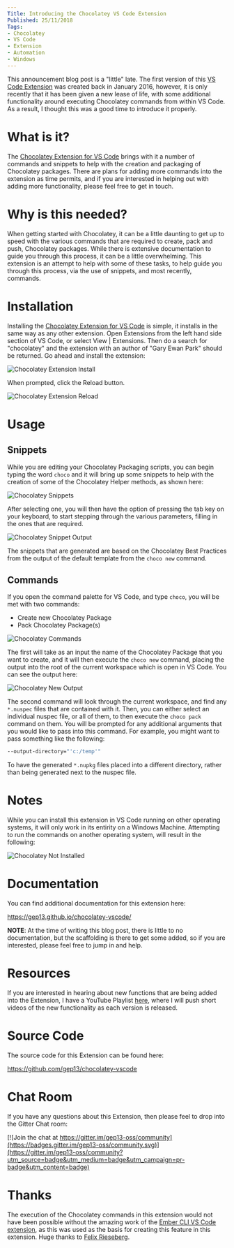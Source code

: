 ```yaml
---
Title: Introducing the Chocolatey VS Code Extension
Published: 25/11/2018
Tags:
- Chocolatey
- VS Code
- Extension
- Automation
- Windows
---
```


This announcement blog post is a "little" late.  The first version of this [VS Code Extension](https://marketplace.visualstudio.com/items?itemName=gep13.chocolatey-vscode) was created back in January 2016, however, it is only recently that it has been given a new lease of life, with some additional functionality around executing Chocolatey commands from within VS Code.  As a result, I thought this was a good time to introduce it properly.

# What is it?

The [Chocolatey Extension for VS Code](https://marketplace.visualstudio.com/items?itemName=gep13.chocolatey-vscode) brings with it a number of commands and snippets to help with the creation and packaging of Chocolatey packages.  There are plans for adding more commands into the extension as time permits, and if you are interested in helping out with adding more functionality, please feel free to get in touch.

# Why is this needed?

When getting started with Chocolatey, it can be a little daunting to get up to speed with the various commands that are required to create, pack and push, Chocolatey packages.  While there is extensive documentation to guide you through this process, it can be a little overwhelming.  This extension is an attempt to help with some of these tasks, to help guide you through this process, via the use of snippets, and most recently, commands.

# Installation

Installing the [Chocolatey Extension for VS Code](https://marketplace.visualstudio.com/items?itemName=gep13.chocolatey-vscode) is simple, it installs in the same way as any other extension.  Open Extensions from the left hand side section of VS Code, or select View | Extensions.  Then do a search for "chocolatey" and the extension with an author of "Gary Ewan Park" should be returned.  Go ahead and install the extension:

![Chocolatey Extension Install](https://gep13wpstorage.blob.core.windows.net/gep13/2018/11/25/Chocolatey-Extension-Install.png)

When prompted, click the Reload button.

![Chocolatey Extension Reload](https://gep13wpstorage.blob.core.windows.net/gep13/2018/11/25/Chocolatey-Extension-Reload.png)

# Usage

## Snippets

While you are editing your Chocolatey Packaging scripts, you can begin typing the word `choco` and it will bring up some snippets to help with the creation of some of the Chocolatey Helper methods, as shown here:

![Chocolatey Snippets](https://gep13wpstorage.blob.core.windows.net/gep13/2018/11/25/Chocolatey-Snippets.png)

After selecting one, you will then have the option of pressing the tab key on your keyboard, to start stepping through the various parameters, filling in the ones that are required.

![Chocolatey Snippet Output](https://gep13wpstorage.blob.core.windows.net/gep13/2018/11/25/Chocolatey-Snippet-Output.png)

The snippets that are generated are based on the Chocolatey Best Practices from the output of the default template from the `choco new` command.

## Commands

If you open the command palette for VS Code, and type `choco`, you will be met with two commands:

* Create new Chocolatey Package
* Pack Chocolatey Package(s)

![Chocolatey Commands](https://gep13wpstorage.blob.core.windows.net/gep13/2018/11/25/Chocolatey-Commands.png)

The first will take as an input the name of the Chocolatey Package that you want to create, and it will then execute the `choco new` command, placing the output into the root of the current workspace which is open in VS Code.  You can see the output here:

![Chocolatey New Output](https://gep13wpstorage.blob.core.windows.net/gep13/2018/11/25/Chocolatey-New-Output.png)

The second command will look through the current workspace, and find any `*.nuspec` files that are contained with it.  Then, you can either select an individual nuspec file, or all of them, to then execute the `choco pack` command on them.  You will be prompted for any additional arguments that you would like to pass into this command.  For example, you might want to pass something like the following:

```sh
--output-directory="'c:/temp'"
```

To have the generated `*.nupkg` files placed into a different directory, rather than being generated next to the nuspec file.

# Notes

While you can install this extension in VS Code running on other operating systems, it will only work in its entirity on a Windows Machine.  Attempting to run the commands on another operating system, will result in the following:

![Chocolatey Not Installed](https://gep13wpstorage.blob.core.windows.net/gep13/2018/11/25/Chocolatey-Not-Installed.png)

# Documentation

You can find additional documentation for this extension here:

https://gep13.github.io/chocolatey-vscode/

**NOTE**:  At the time of writing this blog post, there is little to no documentation, but the scaffolding is there to get some added, so if you are interested, please feel free to jump in and help.

# Resources

If you are interested in hearing about new functions that are being added into the Extension, I have a YouTube Playlist [here](https://www.youtube.com/playlist?list=PL84yg23i9GBhIhNG4LaeXNHwxZYJaSqgj), where I will push short videos of the new functionality as each version is released.

# Source Code

The source code for this Extension can be found here:

https://github.com/gep13/chocolatey-vscode

# Chat Room

If you have any questions about this Extension, then please feel to drop into the Gitter Chat room:

[![Join the chat at https://gitter.im/gep13-oss/community](https://badges.gitter.im/gep13-oss/community.svg)](https://gitter.im/gep13-oss/community?utm_source=badge&utm_medium=badge&utm_campaign=pr-badge&utm_content=badge)

# Thanks

The execution of the Chocolatey commands in this extension would not have been possible without the amazing work of the [Ember CLI VS Code extension](https://github.com/felixrieseberg/vsc-ember-cli), as this was used as the basis for creating this feature in this extension. Huge thanks to [Felix Rieseberg](Fhttps://github.com/felixrieseber).
